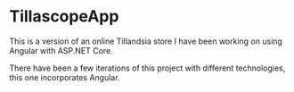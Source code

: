 # TillascopeApp

This is a version of an online Tillandsia store I have been working on using Angular with ASP.NET Core.

There have been a few iterations of this project with different technologies, this one incorporates Angular.
